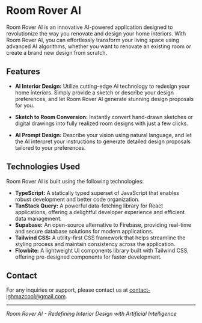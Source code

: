 # Room Rover AI

Room Rover AI is an innovative AI-powered application designed to revolutionize the way you renovate and design your home interiors. With Room Rover AI, you can effortlessly transform your living space using advanced AI algorithms, whether you want to renovate an existing room or create a brand new design from scratch.

## Features

- **AI Interior Design:** Utilize cutting-edge AI technology to redesign your home interiors. Simply provide a sketch or describe your design preferences, and let Room Rover AI generate stunning design proposals for you.

- **Sketch to Room Conversion:** Instantly convert hand-drawn sketches or digital drawings into fully realized room designs with just a few clicks.

- **AI Prompt Design:** Describe your vision using natural language, and let the AI interpret your instructions to generate detailed design proposals tailored to your preferences.

## Technologies Used

Room Rover AI is built using the following technologies:

- **TypeScript:** A statically typed superset of JavaScript that enables robust development and better code organization.
- **TanStack Query:** A powerful data-fetching library for React applications, offering a delightful developer experience and efficient data management.
- **Supabase:** An open-source alternative to Firebase, providing real-time and secure database solutions for modern applications.
- **Tailwind CSS:** A utility-first CSS framework that helps streamline the styling process and maintain consistency across the application.
- **Flowbite:** A lightweight UI components library built with Tailwind CSS, offering pre-designed components for faster development.


## Contact

For any inquiries or support, please contact us at [contact-ighmazcool@gmail.com](mailto:ighmazcool@gmail.com).

---

*Room Rover AI - Redefining Interior Design with Artificial Intelligence*
